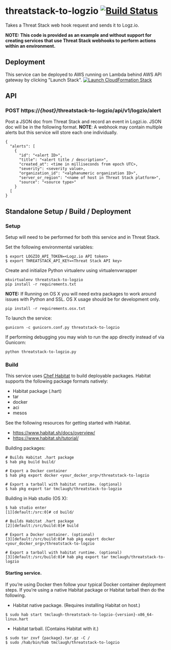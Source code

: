 # threatstack-to-logzio [![Build Status](https://travis-ci.org/threatstack/threatstack-to-logzio.svg?branch=master)](https://travis-ci.org/threatstack/threatstack-to-logzio)

Takes a Threat Stack web hook request and sends it to Logz.io.

**NOTE: This code is provided as an example and without support for creating services that use Threat Stack webhooks to perform actions within an environment.**

## Deployment
This service can be deployed to AWS running on Lambda behind AWS API gateway by clicking "Launch Stack".
[![Launch CloudFormation
Stack](https://s3.amazonaws.com/cloudformation-examples/cloudformation-launch-stack.png)](https://console.aws.amazon.com/cloudformation/home?region=us-east-1#/stacks/new?stackName=threatstack-to-logzio&templateURL=https://s3.amazonaws.com/ts-demo-lamba-deploys/threatstack-to-logzio.json)

## API
### POST https://_{host}_/threatstack-to-logzio/api/v1/logzio/alert
Post a JSON doc from Threat Stack and record an event in Logzi.io.  JSON doc will be in the following format.  __NOTE__: A webhook may contain multiple alerts but this service will store each one individually.
```
{
  "alerts": [
    {
      "id": "<alert ID>",
      "title": "<alert title / description>",
      "created_at": <time in milliseconds from epoch UTC>,
      "severity": <severity value>,
      "organization_id": "<alphanumeric organization ID>",
      "server_or_region": "<name of host in Threat Stack platform>",
      "source": "<source type>"
    }
  [
}
```

## Standalone Setup / Build / Deployment
### Setup
Setup will need to be performed for both this service and in Threat Stack.

Set the following environmental variables:
```
$ export LOGZIO_API_TOKEN=<Logz.io API token>
$ export THREATSTACK_API_KEY=<Threat Stack API key>
```

Create and initialize Python virtualenv using virtualenvwrapper
```
mkvirtualenv threatstack-to-logzio
pip install -r requirements.txt
```

__NOTE:__ If Running on OS X you will need extra packages to work around issues with Python and SSL. OS X usage should be for development only.
```
pip install -r requirements.osx.txt
```

To launch the service:
```
gunicorn -c gunicorn.conf.py threatstack-to-logzio
```

If performing debugging you may wish to run the app directly instead of via Gunicorn:
```
python threatstack-to-logzio.py
```

### Build
This service uses [Chef Habitat](http://www.habitat.sh) to build deployable packages.  Habitat supports the following package formats natively:
* Habitat package (.hart)
* tar
* docker
* aci
* mesos

See the following resources for getting started with Habitat.
* https://www.habitat.sh/docs/overview/
* https://www.habitat.sh/tutorial/

Building packages:
```
# Builds Habitat .hart package
$ hab pkg build build/

# Export a Docker container
$ hab pkg export docker <your_docker_org>/threatstack-to-logzio

# Export a tarball with habitat runtime. (optional)
$ hab pkg export tar tmclaugh/threatstack-to-logzio
```

Building in Hab studio (OS X):
```
$ hab studio enter
[1][default:/src:0]# cd build/

# Builds Habitat .hart package
[2][default:/src/build:0]# build

# Export a Docker container. (optional)
[3][default:/src/build:0]# hab pkg export docker <your_docker_org>/threatstack-to-logzio

# Export a tarball with habitat runtime. (optional)
[3][default:/src/build:0]# hab pkg export tar tmclaugh/threatstack-to-logzio
```

#### Starting service.
If you’re using Docker then follow your typical Docker container deployment steps.  If you’re using a native Habitat package or Habitat tarball then do the following.

* Habitat native package.  (Requires installing Habitat on host.)
```
$ sudo hab start tmclaugh-threatstack-to-logzio-{version}-x86_64-linux.hart
```

* Habitat tarball.  (Contains Habitat with it.)
```
$ sudo tar zxvf {package}.tar.gz -C /
$ sudo /hab/bin/hab tmclaugh/threatstack-to-logzio
```

